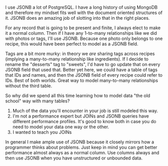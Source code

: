 I use JSONB a lot of PostgreSQL. I have a long history of using MongoDB and therefore my mindset fits well with the document oriented structures of it. JSONB does an amazing job of slotting into that in the right places.

For any record that is going to be present and finite, I always elect to make it a normal column. Then if I have any 1-to-many relationships like we did with photos or tags, I'll use JSONB. Because one photo only belongs to one recipe, this would have been perfect to model as a JSONB field.

Tags are a bit more murky: in theory we _are_ sharing tags across recipes (implying a many-to-many relationship like ingredients). If I decide to rename the "desserts" tag to "sweets", I'd have to go update that on every JSONB field that used that. Better yet here, we could have a table of tags that IDs and names, and then the JSONB field of every recipe could refer to IDs. Best of both worlds. Great way to model many-to-many relationships without the third table.

So why did we spend all this time learning how to model data "the old school" way with many tables?

1. Much of the data you'll encounter in your job is still modeled this way.
1. I'm not a performance expert but JOINs and JSONB queries have different performance profiles. It's good to know both in case you do need to model your data one way or the other.
1. I wanted to teach you JOINs

In general I make ample use of JSONB because it closely mirrors how a programmer thinks about problems. Just keep in mind you can get better performance almost always as a normal column. Use columns always and then use JSONB when you have unstructured or unbounded data.
